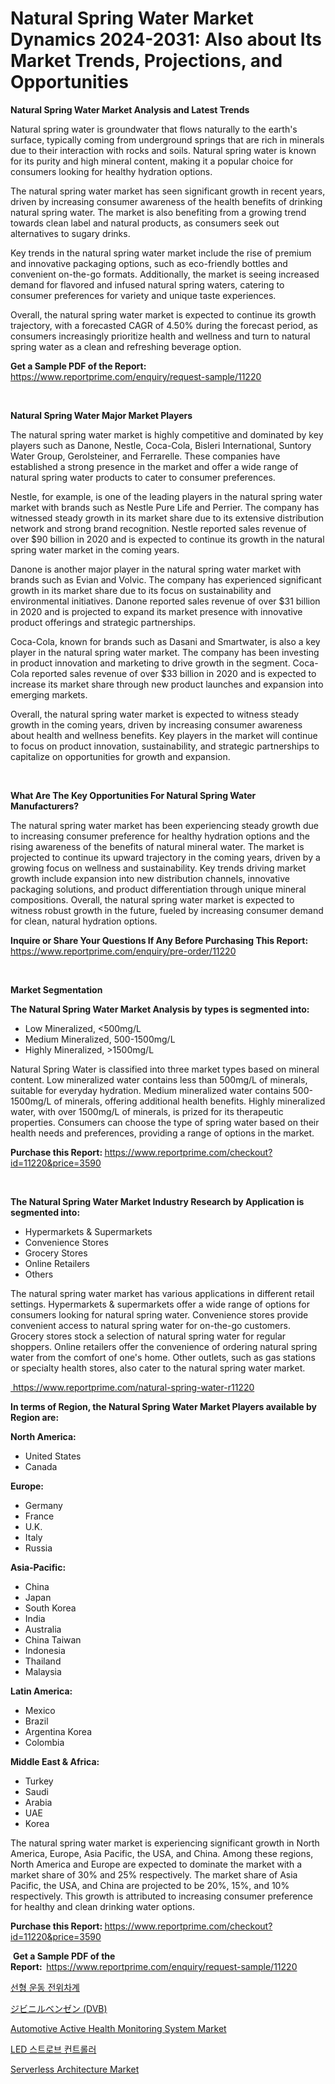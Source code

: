 <p><h1>Natural Spring Water Market Dynamics 2024-2031: Also about Its Market Trends, Projections, and Opportunities</h1></p><p><strong>Natural Spring Water Market Analysis and Latest Trends</strong></p>
<p><p>Natural spring water is groundwater that flows naturally to the earth's surface, typically coming from underground springs that are rich in minerals due to their interaction with rocks and soils. Natural spring water is known for its purity and high mineral content, making it a popular choice for consumers looking for healthy hydration options.</p><p>The natural spring water market has seen significant growth in recent years, driven by increasing consumer awareness of the health benefits of drinking natural spring water. The market is also benefiting from a growing trend towards clean label and natural products, as consumers seek out alternatives to sugary drinks.</p><p>Key trends in the natural spring water market include the rise of premium and innovative packaging options, such as eco-friendly bottles and convenient on-the-go formats. Additionally, the market is seeing increased demand for flavored and infused natural spring waters, catering to consumer preferences for variety and unique taste experiences.</p><p>Overall, the natural spring water market is expected to continue its growth trajectory, with a forecasted CAGR of 4.50% during the forecast period, as consumers increasingly prioritize health and wellness and turn to natural spring water as a clean and refreshing beverage option.</p></p>
<p><strong>Get a Sample PDF of the Report:&nbsp;</strong> <a href="https://www.reportprime.com/enquiry/request-sample/11220">https://www.reportprime.com/enquiry/request-sample/11220</a></p>
<p>&nbsp;</p>
<p><strong>Natural Spring Water Major Market Players</strong></p>
<p><p>The natural spring water market is highly competitive and dominated by key players such as Danone, Nestle, Coca-Cola, Bisleri International, Suntory Water Group, Gerolsteiner, and Ferrarelle. These companies have established a strong presence in the market and offer a wide range of natural spring water products to cater to consumer preferences.</p><p>Nestle, for example, is one of the leading players in the natural spring water market with brands such as Nestle Pure Life and Perrier. The company has witnessed steady growth in its market share due to its extensive distribution network and strong brand recognition. Nestle reported sales revenue of over $90 billion in 2020 and is expected to continue its growth in the natural spring water market in the coming years.</p><p>Danone is another major player in the natural spring water market with brands such as Evian and Volvic. The company has experienced significant growth in its market share due to its focus on sustainability and environmental initiatives. Danone reported sales revenue of over $31 billion in 2020 and is projected to expand its market presence with innovative product offerings and strategic partnerships.</p><p>Coca-Cola, known for brands such as Dasani and Smartwater, is also a key player in the natural spring water market. The company has been investing in product innovation and marketing to drive growth in the segment. Coca-Cola reported sales revenue of over $33 billion in 2020 and is expected to increase its market share through new product launches and expansion into emerging markets.</p><p>Overall, the natural spring water market is expected to witness steady growth in the coming years, driven by increasing consumer awareness about health and wellness benefits. Key players in the market will continue to focus on product innovation, sustainability, and strategic partnerships to capitalize on opportunities for growth and expansion.</p></p>
<p>&nbsp;</p>
<p><strong>What Are The Key Opportunities For Natural Spring Water Manufacturers?</strong></p>
<p><p>The natural spring water market has been experiencing steady growth due to increasing consumer preference for healthy hydration options and the rising awareness of the benefits of natural mineral water. The market is projected to continue its upward trajectory in the coming years, driven by a growing focus on wellness and sustainability. Key trends driving market growth include expansion into new distribution channels, innovative packaging solutions, and product differentiation through unique mineral compositions. Overall, the natural spring water market is expected to witness robust growth in the future, fueled by increasing consumer demand for clean, natural hydration options.</p></p>
<p><strong>Inquire or Share Your Questions If Any Before Purchasing This Report:</strong> <a href="https://www.reportprime.com/enquiry/pre-order/11220">https://www.reportprime.com/enquiry/pre-order/11220</a></p>
<p>&nbsp;</p>
<p><strong>Market Segmentation</strong></p>
<p><strong>The Natural Spring Water Market Analysis by types is segmented into:</strong></p>
<p><ul><li>Low Mineralized, <500mg/L</li><li>Medium Mineralized, 500-1500mg/L</li><li>Highly Mineralized, >1500mg/L</li></ul></p>
<p><p>Natural Spring Water is classified into three market types based on mineral content. Low mineralized water contains less than 500mg/L of minerals, suitable for everyday hydration. Medium mineralized water contains 500-1500mg/L of minerals, offering additional health benefits. Highly mineralized water, with over 1500mg/L of minerals, is prized for its therapeutic properties. Consumers can choose the type of spring water based on their health needs and preferences, providing a range of options in the market.</p></p>
<p><strong>Purchase this Report:&nbsp;</strong><a href="https://www.reportprime.com/checkout?id=11220&price=3590">https://www.reportprime.com/checkout?id=11220&price=3590</a></p>
<p>&nbsp;</p>
<p><strong>The Natural Spring Water Market Industry Research by Application is segmented into:</strong></p>
<p><ul><li>Hypermarkets & Supermarkets</li><li>Convenience Stores</li><li>Grocery Stores</li><li>Online Retailers</li><li>Others</li></ul></p>
<p><p>The natural spring water market has various applications in different retail settings. Hypermarkets & supermarkets offer a wide range of options for consumers looking for natural spring water. Convenience stores provide convenient access to natural spring water for on-the-go customers. Grocery stores stock a selection of natural spring water for regular shoppers. Online retailers offer the convenience of ordering natural spring water from the comfort of one's home. Other outlets, such as gas stations or specialty health stores, also cater to the natural spring water market.</p></p>
<p><a href="https://www.reportprime.com/natural-spring-water-r11220">&nbsp;https://www.reportprime.com/natural-spring-water-r11220</a></p>
<p><strong>In terms of Region, the Natural Spring Water Market Players available by Region are:</strong></p>
<p>
    <p> <strong> North America: </strong>
        <ul>
            <li>United States</li>
            <li>Canada</li>
        </ul>
        </p> 
    <p> <strong> Europe: </strong>
        <ul>
            <li>Germany</li>
            <li>France</li>
            <li>U.K.</li>
            <li>Italy</li>
            <li>Russia</li>
        </ul>
        </p> 
    <p> <strong> Asia-Pacific: </strong>
        <ul>
            <li>China</li>
            <li>Japan</li>
            <li>South Korea</li>
            <li>India</li>
            <li>Australia</li>
            <li>China Taiwan</li>
            <li>Indonesia</li>
            <li>Thailand</li>
            <li>Malaysia</li>
        </ul>
        </p> 
    <p> <strong> Latin America: </strong>
        <ul>
            <li>Mexico</li>
            <li>Brazil</li>
            <li>Argentina Korea</li>
            <li>Colombia</li>
        </ul>
        </p> 
    <p> <strong> Middle East & Africa: </strong>
        <ul>
            <li>Turkey</li>
            <li>Saudi</li>
            <li>Arabia</li>
            <li>UAE</li>
            <li>Korea</li>
        </ul>
    </p>
    </p>
<p><p>The natural spring water market is experiencing significant growth in North America, Europe, Asia Pacific, the USA, and China. Among these regions, North America and Europe are expected to dominate the market with a market share of 30% and 25% respectively. The market share of Asia Pacific, the USA, and China are projected to be 20%, 15%, and 10% respectively. This growth is attributed to increasing consumer preference for healthy and clean drinking water options.</p></p>
<p><strong>Purchase this Report: </strong><a href="https://www.reportprime.com/checkout?id=11220&price=3590">https://www.reportprime.com/checkout?id=11220&price=3590</a></p>
<p>&nbsp;<strong>Get a Sample PDF of the Report:&nbsp;&nbsp;</strong><a href="https://www.reportprime.com/enquiry/request-sample/11220">https://www.reportprime.com/enquiry/request-sample/11220</a></p>
<p><strong></strong></p>
<p><p><a href="https://github.com/sarassiksa/Market-Research-Report-List-1/blob/main/3976001123464.md">선형 운동 전위차계</a></p><p><a href="https://github.com/AbigaleHuel/Market-Research-Report-List-2/blob/main/1838976122289.md">ジビニルベンゼン (DVB)</a></p><p><a href="https://github.com/lubmix/Market-Research-Report-List-3/blob/main/automotive-active-health-monitoring-system-market.md">Automotive Active Health Monitoring System Market</a></p><p><a href="https://github.com/tukangkrupk/Market-Research-Report-List-1/blob/main/9179911123463.md">LED 스트로브 컨트롤러</a></p><p><a href="https://github.com/Hazelklievgspy6vdcsmu106w/Market-Research-Report-List-3/blob/main/serverless-architecture-market.md">Serverless Architecture Market</a></p></p>